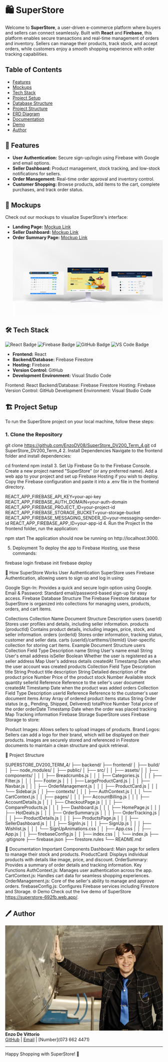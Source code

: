# 🛍️ SuperStore

Welcome to **SuperStore**, a user-driven e-commerce platform where buyers and sellers can connect seamlessly. Built with **React** and **Firebase**, this platform enables secure transactions and real-time management of orders and inventory. Sellers can manage their products, track stock, and accept orders, while customers enjoy a smooth shopping experience with order tracking capabilities.

## Table of Contents
- [Features](#-features)
- [Mockups](#-mockups)
- [Tech Stack](#-tech-stack)
- [Project Setup](#-project-setup)
- [Database Structure](#-database-structure)
- [Project Structure](#-project-structure)
- [ERD Diagram](#-erd-diagram)
- [Documentation](#-documentation)
- [Demo](#-demo)
- [Author](#-author)


## 🚀 Features

- **User Authentication:** Secure sign-up/login using Firebase with Google and email options.
- **Seller Dashboard:** Product management, stock tracking, and low-stock notifications for sellers.
- **Order Management:** Real-time order approval and inventory control.
- **Customer Shopping:** Browse products, add items to the cart, complete purchases, and track order status.

## 📸 Mockups

Check out our mockups to visualize SuperStore's interface:

- **Landing Page:** [Mockup Link](/frontend/src/assets/ScreenShot1.png)
- **Seller Dashboard:** [Mockup Link](/frontend/src/assets/ScreenShot2.png)
- **Order Summary Page:** [Mockup Link](/frontend/src/assets/ScreenShot3.png)
![SuperStore Banner](./frontend/src/assets/192.png)

## 🛠️ Tech Stack

![React Badge](https://img.shields.io/badge/React-20232A?style=for-the-badge&logo=react&logoColor=61DAFB)
![Firebase Badge](https://img.shields.io/badge/Firebase-FFCA28?style=for-the-badge&logo=firebase&logoColor=white)
![GitHub Badge](https://img.shields.io/badge/GitHub-181717?style=for-the-badge&logo=github&logoColor=white)
![VS Code Badge](https://img.shields.io/badge/VS%20Code-007ACC?style=for-the-badge&logo=visual-studio-code&logoColor=white)


- **Frontend:** React
- **Backend/Database:** Firebase Firestore
- **Hosting:** Firebase
- **Version Control:** GitHub
- **Development Environment:** Visual Studio Code

Frontend: React
Backend/Database: Firebase Firestore
Hosting: Firebase
Version Control: GitHub
Development Environment: Visual Studio Code

## 🏗️ Project Setup

To run the SuperStore project on your local machine, follow these steps:

### 1. Clone the Repository


git clone https://github.com/EnzoDV08/SuperStore_DV200_Term_4.git
cd SuperStore_DV200_Term_4
2. Install Dependencies
Navigate to the frontend folder and install dependencies:


cd frontend
npm install
3. Set Up Firebase
Go to the Firebase Console.
Create a new project named "SuperStore" (or any preferred name).
Add a web app to your project and set up Firebase Hosting if you wish to deploy.
Copy the Firebase configuration and paste it into a .env file in the frontend directory.

REACT_APP_FIREBASE_API_KEY=your-api-key
REACT_APP_FIREBASE_AUTH_DOMAIN=your-auth-domain
REACT_APP_FIREBASE_PROJECT_ID=your-project-id
REACT_APP_FIREBASE_STORAGE_BUCKET=your-storage-bucket
REACT_APP_FIREBASE_MESSAGING_SENDER_ID=your-messaging-sender-id
REACT_APP_FIREBASE_APP_ID=your-app-id
4. Run the Project
In the frontend folder, run the application:


npm start
The application should now be running on http://localhost:3000.

5. Deployment
To deploy the app to Firebase Hosting, use these commands:


firebase login
firebase init
firebase deploy

🔄 How SuperStore Works
User Authentication
SuperStore uses Firebase Authentication, allowing users to sign up and log in using:

Google Sign-In: Provides a quick and secure login option using Google.
Email & Password: Standard email/password-based sign-up for easy access.
Firebase Database Structure
The Firebase Firestore database for SuperStore is organized into collections for managing users, products, orders, and cart items.

Collections
Collection Name	Document Structure	Description
users	{userId}	Stores user profiles and details, including seller information.
products	{productId}	Contains product details, including images, price, stock, and seller information.
orders	{orderId}	Stores order information, tracking status, customer and seller data.
carts	{userId}/cartItems/{itemId}	User-specific collection for storing cart items.
Example Document Structure
users Collection
Field	Type	Description
name	String	User's name
email	String	User's email address
isSeller	Boolean	Whether the user is registered as a seller
address	Map	User's address details
createdAt	Timestamp	Date when the user account was created
products Collection
Field	Type	Description
title	String	Product title
description	String	Detailed description of the product
price	Number	Price of the product
stock	Number	Available stock quantity
sellerId	Reference	Reference to the seller's user document
createdAt	Timestamp	Date when the product was added
orders Collection
Field	Type	Description
userId	Reference	Reference to the customer's user document
items	Array	Array of ordered product items
status	String	Order status (e.g., Pending, Shipped, Delivered)
totalPrice	Number	Total price of the order
orderDate	Timestamp	Date when the order was placed
tracking	Map	Tracking information
Firebase Storage
SuperStore uses Firebase Storage to store:

Product Images: Allows sellers to upload images of products.
Brand Logos: Sellers can add a logo for their brand, which will be displayed on their products.
Images are securely stored and referenced in Firestore documents to maintain a clean structure and quick retrieval.

📂 Project Structure

SUPERSTORE_DV200_TERM_4/
├── backend/
├── frontend/
│   ├── build/
│   ├── node_modules/
│   ├── public/
│   ├── src/
│   │   ├── assets/
│   │   ├── components/
│   │   │   ├── Breadcrumbs.js
│   │   │   ├── Categories.js
│   │   │   ├── Filter.js
│   │   │   ├── Footer.js
│   │   │   ├── LargeProductCard.js
│   │   │   ├── Navbar.js
│   │   │   ├── OrderManagement.js
│   │   │   ├── ProductCard.js
│   │   │   └── Sidebar.js
│   │   ├── contexts/
│   │   │   ├── AuthContext.js
│   │   │   └── CartContext.js
│   │   ├── pages/
│   │   │   ├── AccountBilling.js
│   │   │   ├── AccountDetails.js
│   │   │   ├── CheckoutPage.js
│   │   │   ├── CompareProducts.js
│   │   │   ├── Dashboard.js
│   │   │   ├── HomePage.js
│   │   │   ├── HotDeals.js
│   │   │   ├── OrderSummary.js
│   │   │   ├── OrderTracking.js
│   │   │   ├── ProductDetails.js
│   │   │   ├── ProductsPage.js
│   │   │   ├── SellerDashboard.js
│   │   │   ├── SignIn.js
│   │   │   ├── SignUp.js
│   │   │   ├── Wishlist.js
│   │   │   └── SignUpAnimations.css
│   │   ├── App.css
│   │   ├── App.js
│   │   ├── firebaseConfig.js
│   │   ├── index.css
│   │   └── index.js
├── .gitignore
├── firebase.json
├── firestore.rules
└── README.md

📖 Documentation
Important Components
Dashboard: Main page for sellers to manage their stock and products.
ProductCard: Displays individual products with details like image, price, and discount.
OrderSummary: Provides a summary of order details and tracking information.
Key Functions
AuthContext.js: Manages user authentication across the app.
CartContext.js: Handles cart data for seamless shopping experiences.
OrderManagement.js: Core of the seller's ability to manage and approve orders.
firebaseConfig.js: Configures Firebase services including Firestore and Storage.
🌐 Demo
Check out the live demo of SuperStore https://superstore-692fb.web.app/.

## 🖊️ Author

![Profile Image](/frontend/src/assets/WhatsApp%20Image%202024-11-05%20at%2012.27.26_02892460.jpg)  
**Enzo De Vittorio**  
[GitHub](https://github.com/EnzoDV08) | [Email](mailto:enzo.devittorio5@gmail.com) | [Number](073 662 4471)

---


Happy Shopping with SuperStore! 🎉




